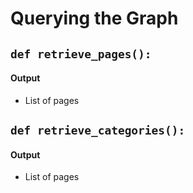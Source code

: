 # Querying the Graph

## `def retrieve_pages():`

#### Output

* List of pages

## `def retrieve_categories():`

#### Output

* List of pages

